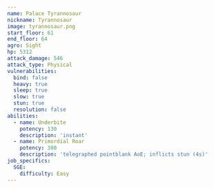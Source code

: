 ```yaml
---
name: Palace Tyrannosaur
nickname: Tyrannosaur
image: tyrannosaur.png
start_floor: 61
end_floor: 64
agro: Sight
hp: 5312
attack_damage: 546
attack_type: Physical
vulnerabilities:
  bind: false
  heavy: true
  sleep: true
  slow: true
  stun: true
  resolution: false
abilities:
  - name: Underbite
    potency: 130
    description: 'instant'
  - name: Primordial Roar
    potency: 300
    description: 'telegraphed pointblank AoE; inflicts stun (4s)'
job_specifics:
  SGE:
    difficulty: Easy
---
```

